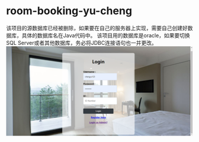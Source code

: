 # room-booking-yu-cheng
该项目的源数据库已经被删除，如果要在自己的服务器上实现，需要自己创建好数据库，具体的数据库名在Java代码中。
该项目用的数据库是oracle，如果要切换SQL Server或者其他数据库，务必将JDBC连接语句也一并更改。
![Image text](https://github.com/yucheng-china/room-booking-yu-cheng/blob/master/src/%E5%BE%AE%E4%BF%A1%E6%88%AA%E5%9B%BE_20200904022830.png)
